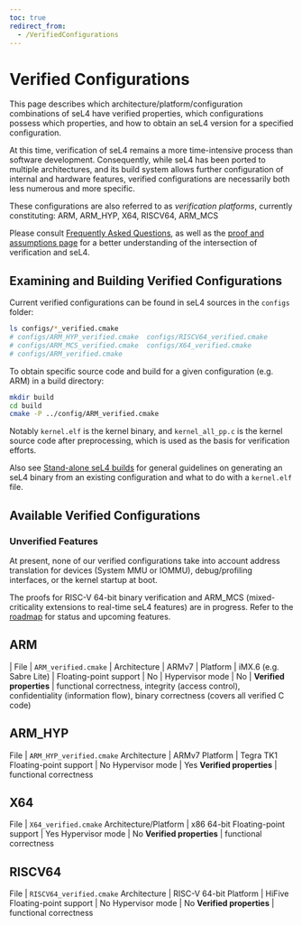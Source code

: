 ```yaml
---
toc: true
redirect_from:
  - /VerifiedConfigurations
---
```


# Verified Configurations

This page describes which architecture/platform/configuration
combinations of seL4 have verified properties, which configurations
possess which properties, and how to obtain an seL4 version for a
specified configuration.

At this time, verification of seL4 remains a more time-intensive process
than software development. Consequently, while seL4 has been ported to
multiple architectures, and its build system allows further
configuration of internal and hardware features, verified configurations
are necessarily both less numerous and more specific.

These configurations are also referred to as *verification platforms*,
currently constituting: ARM, ARM\_HYP, X64, RISCV64, ARM\_MCS

Please consult [Frequently Asked
Questions](/FrequentlyAskedQuestions), as well as the [proof and
assumptions page](http://sel4.systems/Info/FAQ/proof.pml) for a better
understanding of the intersection of verification and seL4.

## Examining and Building Verified Configurations

Current verified configurations can be found in seL4 sources in the
`configs` folder:
```sh
ls configs/*_verified.cmake
# configs/ARM_HYP_verified.cmake  configs/RISCV64_verified.cmake
# configs/ARM_MCS_verified.cmake  configs/X64_verified.cmake
# configs/ARM_verified.cmake
```

To obtain specific source code and build for a given configuration (e.g.
ARM) in a build directory:
```sh
mkdir build
cd build
cmake -P ../config/ARM_verified.cmake
```

Notably ``kernel.elf`` is the kernel binary, and ``kernel_all_pp.c`` is
the kernel source code after preprocessing, which is used as the basis
for verification efforts.

Also see [Stand-alone seL4 builds](/Developing/Building/seL4Standalone)
for general guidelines on generating an seL4 binary from an existing
configuration and what to do with a ``kernel.elf`` file.

## Available Verified Configurations

### Unverified Features

At present, none of our verified configurations take into account
address translation for devices (System MMU or IOMMU), debug/profiling
interfaces, or the kernel startup at boot.

The proofs for RISC-V 64-bit binary verification and ARM\_MCS
(mixed-criticality extensions to real-time seL4 features) are in
progress. Refer to the [roadmap](/projects/roadmap.html) for
status and upcoming features.

## ARM

| File | `ARM_verified.cmake`
| Architecture | ARMv7
| Platform | iMX.6 (e.g. Sabre Lite)
| Floating-point support | No
| Hypervisor mode | No
| **Verified properties** | functional correctness, integrity (access control), confidentiality (information flow), binary correctness (covers all verified C code)

## ARM\_HYP

File | `ARM_HYP_verified.cmake`
Architecture | ARMv7
Platform | Tegra TK1
Floating-point support | No
Hypervisor mode | Yes
**Verified properties** | functional correctness

## X64

File | `X64_verified.cmake`
Architecture/Platform | x86 64-bit
Floating-point support | Yes
Hypervisor mode | No
**Verified properties** | functional correctness

## RISCV64

File | `RISCV64_verified.cmake`
Architecture | RISC-V 64-bit
Platform | HiFive
Floating-point support | No
Hypervisor mode | No
**Verified properties** | functional correctness
